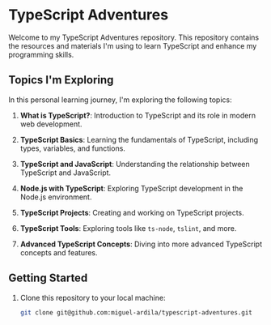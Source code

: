 # TypeScript Adventures

Welcome to my TypeScript Adventures repository. This repository contains the resources and materials I'm using to learn TypeScript and enhance my programming skills.

## Topics I'm Exploring

In this personal learning journey, I'm exploring the following topics:

1. **What is TypeScript?**: Introduction to TypeScript and its role in modern web development.

2. **TypeScript Basics**: Learning the fundamentals of TypeScript, including types, variables, and functions.

3. **TypeScript and JavaScript**: Understanding the relationship between TypeScript and JavaScript.

4. **Node.js with TypeScript**: Exploring TypeScript development in the Node.js environment.

5. **TypeScript Projects**: Creating and working on TypeScript projects.

6. **TypeScript Tools**: Exploring tools like `ts-node`, `tslint`, and more.

7. **Advanced TypeScript Concepts**: Diving into more advanced TypeScript concepts and features.

## Getting Started

1. Clone this repository to your local machine:

   ```bash
   git clone git@github.com:miguel-ardila/typescript-adventures.git
   ```


   


